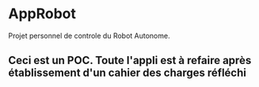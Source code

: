 # AppRobot

Projet personnel de controle du Robot Autonome.

## Ceci est un POC. Toute l'appli est à refaire après établissement d'un cahier des charges réfléchi

